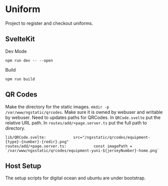 # Uniform

Project to register and checkout uniforms. 

## SvelteKit 
Dev Mode 
```
npm run dev -- --open
```
Build 
```
npm run build 
```

## QR Codes
Make the directory for the static images. `mkdir -p /var/www/ngstatic/qrcodes`. Make sure it is owned by webuser and writable by webuser. 
Need to updates paths for QRCodes. In `QRCode.svelte` put the relative URL path. In `routes/add/+page.server.ts` put the full path to directory. 
```
lib/QRCode.svelte:            src="/ngxstatic/qrcodes/equipment-{type}-{number}-{redir}.png"
routes/add/+page.server.ts:            const imagePath = `/var/www/ngxstatic/qrcodes/equipment-yuni-${jerseyNumber}-home.png`
```

## Host Setup
The setup scripts for digital ocean and ubuntu are under bootstrap.

